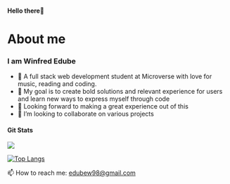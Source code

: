
#### Hello there🤗


# About me
### I am Winfred Edube

- 🌻 A full stack web development student at Microverse with love for music, reading and coding. 
- 🌻 My goal is to create bold solutions and relevant experience for users and learn new ways to express myself through code
- 🌻 Looking forward to making a great experience out of this
- 👯 I’m looking to collaborate on various projects

#### Git Stats
<img src="https://github-readme-stats.vercel.app/api?username=edubew&&show_icons=true&count_private=true&theme=radical"/>

[![Top Langs](https://github-readme-stats.vercel.app/api/top-langs/?username=edubew)]("https://github.com/edubew/github-readme-stats&theme=radical/")

📫 How to reach me: edubew98@gmail.com

